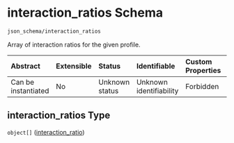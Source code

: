 # interaction\_ratios Schema

```txt
json_schema/interaction_ratios
```

Array of interaction ratios for the given profile.

| Abstract            | Extensible | Status         | Identifiable            | Custom Properties | Additional Properties | Access Restrictions | Defined In                                                                                         |
| :------------------ | :--------- | :------------- | :---------------------- | :---------------- | :-------------------- | :------------------ | :------------------------------------------------------------------------------------------------- |
| Can be instantiated | No         | Unknown status | Unknown identifiability | Forbidden         | Allowed               | none                | [interaction\_ratios.schema.json](../../out/interaction_ratios.schema.json "open original schema") |

## interaction\_ratios Type

`object[]` ([interaction\_ratio](interaction_ratios-interaction_ratio.md))
